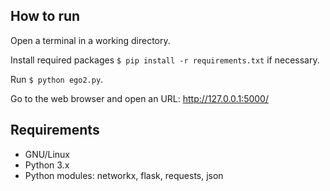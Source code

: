 ## How to run

Open a terminal in a working directory.

Install required packages `$ pip install -r requirements.txt` if necessary.

Run `$ python ego2.py`.

Go to the web browser and open an URL: http://127.0.0.1:5000/

## Requirements

* GNU/Linux
* Python 3.x
* Python modules: networkx, flask, requests, json
